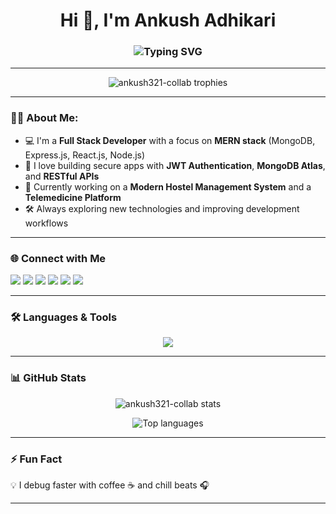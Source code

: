 <h1 align="center">Hi 👋, I'm Ankush Adhikari</h1>
<h3 align="center">
  <img src="https://readme-typing-svg.demolab.com?font=Fira+Code&weight=500&size=22&pause=1000&center=true&vCenter=true&width=435&lines=Full-Stack+Web+Developer+from+Nepal;MERN+Stack+Enthusiast;Lifelong+Learner+%F0%9F%93%9A;Building+smart+solutions+with+code" alt="Typing SVG" />
</h3>

---

<p align="center">
  <img src="https://github-profile-trophy.vercel.app/?username=ankush321-collab&theme=onedark&row=1&column=7" alt="ankush321-collab trophies" />
</p>

---

### 👨‍💻 About Me:

- 💻 I'm a **Full Stack Developer** with a focus on **MERN stack** (MongoDB, Express.js, React.js, Node.js)
- 🔐 I love building secure apps with **JWT Authentication**, **MongoDB Atlas**, and **RESTful APIs**
- 🚀 Currently working on a **Modern Hostel Management System** and a **Telemedicine Platform**
- 🛠️ Always exploring new technologies and improving development workflows

---

### 🌐 Connect with Me

<p align="left">
  <a href="https://twitter.com/ankush" target="blank"><img src="https://img.shields.io/badge/Twitter-1DA1F2?style=for-the-badge&logo=twitter&logoColor=white"/></a>
  <a href="https://linkedin.com/in/ankush adhikari" target="blank"><img src="https://img.shields.io/badge/LinkedIn-0A66C2?style=for-the-badge&logo=linkedin&logoColor=white"/></a>
  <a href="https://fb.com/ankush adhikari" target="blank"><img src="https://img.shields.io/badge/Facebook-1877F2?style=for-the-badge&logo=facebook&logoColor=white"/></a>
  <a href="https://instagram.com/adhikariankush" target="blank"><img src="https://img.shields.io/badge/Instagram-E4405F?style=for-the-badge&logo=instagram&logoColor=white"/></a>
  <a href="https://www.hackerrank.com/ankush adhikari" target="blank"><img src="https://img.shields.io/badge/Hackerrank-2EC866?style=for-the-badge&logo=HackerRank&logoColor=white"/></a>
  <a href="https://www.leetcode.com/ankushadhikari321" target="blank"><img src="https://img.shields.io/badge/LeetCode-FFA116?style=for-the-badge&logo=leetcode&logoColor=white"/></a>
</p>

---

### 🛠️ Languages & Tools

<p align="center">
  <img src="https://skillicons.dev/icons?i=js,react,nodejs,express,mongodb,cpp,java,python,html,css,bootstrap,tailwind,redux,mysql,php,git,github,vscode" />
</p>

---

### 📊 GitHub Stats

<p align="center">
  <img src="https://github-readme-stats.vercel.app/api?username=ankush321-collab&show_icons=true&theme=radical" alt="ankush321-collab stats" />
</p>

<p align="center">
  <img src="https://github-readme-stats.vercel.app/api/top-langs?username=ankush321-collab&layout=compact&theme=radical" alt="Top languages" />
</p>

---

### ⚡ Fun Fact

💡 I debug faster with coffee ☕ and chill beats 🎧

---

